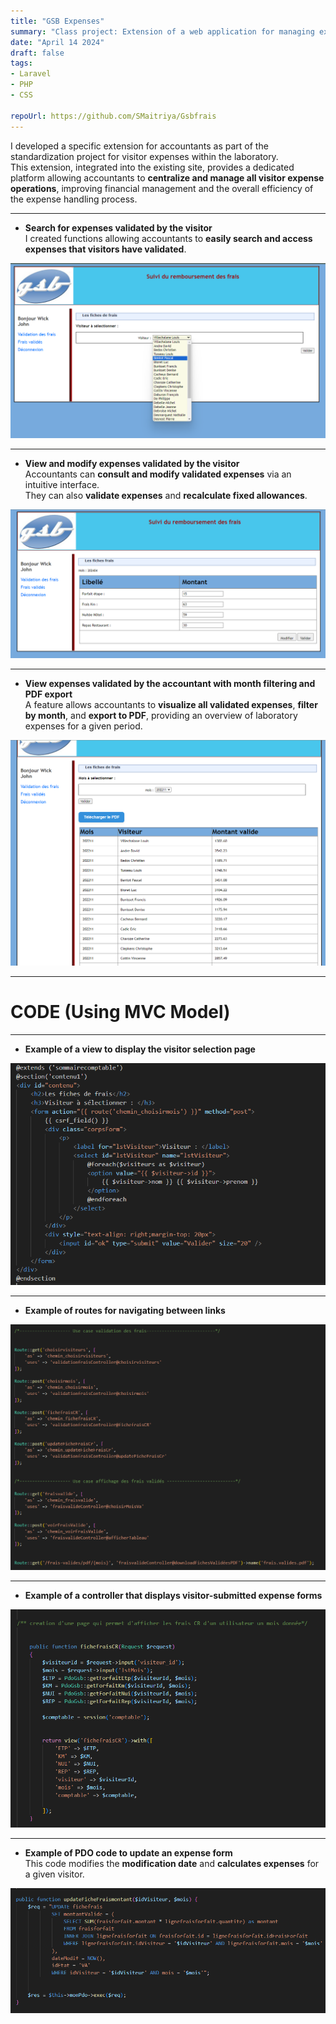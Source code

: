 ```yaml
---
title: "GSB Expenses"
summary: "Class project: Extension of a web application for managing expenses with an accountant"
date: "April 14 2024"
draft: false
tags:
- Laravel
- PHP
- CSS

repoUrl: https://github.com/SMaitriya/Gsbfrais
---
```


I developed a specific extension for accountants as part of the standardization project for visitor expenses within the laboratory.  
This extension, integrated into the existing site, provides a dedicated platform allowing accountants to **centralize and manage all visitor expense operations**, improving financial management and the overall efficiency of the expense handling process.

---

- **Search for expenses validated by the visitor**  
I created functions allowing accountants to **easily search and access expenses that visitors have validated**.

<img src="https://raw.githubusercontent.com/SMaitriya/Portfolio/main/public/images/gsbfraisprojet/projet3.png" />

---

- **View and modify expenses validated by the visitor**  
Accountants can **consult and modify validated expenses** via an intuitive interface.  
They can also **validate expenses** and **recalculate fixed allowances**.

<img src="https://raw.githubusercontent.com/SMaitriya/Portfolio/main/public/images/gsbfraisprojet/projet%206.png" />

---

- **View expenses validated by the accountant with month filtering and PDF export**  
A feature allows accountants to **visualize all validated expenses**, **filter by month**, and **export to PDF**, providing an overview of laboratory expenses for a given period.

<img src="https://raw.githubusercontent.com/SMaitriya/Portfolio/main/public/images/gsbfraisprojet/projet9.png" />

---

# CODE (Using MVC Model)

---

- **Example of a view to display the visitor selection page**

<img src="https://raw.githubusercontent.com/SMaitriya/Portfolio/main/public/images/gsbfraisprojet/codevue.png" />

---

- **Example of routes for navigating between links**

<img src="https://raw.githubusercontent.com/SMaitriya/Portfolio/main/public/images/gsbfraisprojet/coderoute.png" />

---

- **Example of a controller that displays visitor-submitted expense forms**

<img src="https://raw.githubusercontent.com/SMaitriya/Portfolio/main/public/images/gsbfraisprojet/codecontroller.png" />

---

- **Example of PDO code to update an expense form**  
This code modifies the **modification date** and **calculates expenses** for a given visitor.

<img src="https://raw.githubusercontent.com/SMaitriya/Portfolio/main/public/images/gsbfraisprojet/codefonction.png" />
